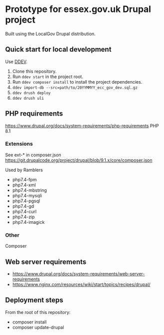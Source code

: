 # Prototype for essex.gov.uk Drupal project

Built using the LocalGov Drupal distribution.

## Quick start for local development

Use [DDEV](https://ddev.readthedocs.io/en/latest/users/install/ddev-installation/).

1. Clone this repository.
2. Run `ddev start` in the project root.
3. Run `ddev composer install` to install the project dependencies.
4. `ddev import-db --src=path/to/20YYMMYY_ecc_gov_dev.sql.gz`
5. `ddev drush deploy`
6. `ddev drush uli`

## PHP requirements
<https://www.drupal.org/docs/system-requirements/php-requirements>
PHP 8.1

### Extensions

See ext-* in composer.json
<https://git.drupalcode.org/project/drupal/blob/9.1.x/core/composer.json>

Used by Ramblers

* php7.4-fpm
* php7.4-xml
* php7.4-mbstring
* php7.4-mysqli
* php7.4-pgsql
* php7.4-gd
* php7.4-curl
* php7.4-zip
* php7.4-imagick

### Other

Composer

## Web server requirements

* <https://www.drupal.org/docs/system-requirements/web-server-requirements>
* <https://www.nginx.com/resources/wiki/start/topics/recipes/drupal/>

## Deployment steps

From the root of this repository:

* composer install
* composer update-drupal
